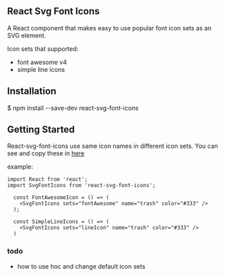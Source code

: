## React Svg Font Icons
A React component that makes easy to use popular font icon sets as an SVG element.

Icon sets that supported:
- font awesome v4
- simple line icons

## Installation
$ npm install --save-dev react-svg-font-icons

## Getting Started
React-svg-font-icons use same icon names in different icon sets. You can see and copy these in [here](https://rzkhosroshahi.github.io/react-svg-font-icons/)

example:
````
import React from 'react';
import SvgFontIcons from 'react-svg-font-icons';

  const FontAwesomeIcon = () => (
    <SvgFontIcons sets="fontAwesome" name="trash" color="#333" />
  );

  const SimpleLineIcons = () => (
    <SvgFontIcons sets="lineIcon" name="trash" color="#333" /> 
  )
````

### todo
- how to use hoc and change default icon sets